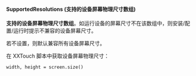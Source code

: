 #### SupportedResolutions \(支持的设备屏幕物理尺寸数组\)

**支持的设备屏幕物理尺寸数组**。如运行设备的屏幕尺寸不在该数组中，则安装/配置/运行时提示不兼容的设备屏幕尺寸。

若不设置，则默认兼容所有设备屏幕尺寸。

在 XXTouch 脚本中获取设备屏幕物理尺寸：

    width, height = screen.size()
